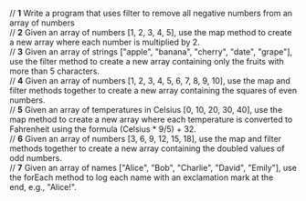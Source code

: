 // **1** Write a program that uses filter to remove all negative numbers from an array of numbers<br>
// **2** Given an array of numbers [1, 2, 3, 4, 5], use the map method to create a new array where each number is multiplied by 2.<br>
// **3** Given an array of strings ["apple", "banana", "cherry", "date", "grape"], use the filter method to create a new array containing only the fruits with more than 5 characters.<br>
// **4** Given an array of numbers [1, 2, 3, 4, 5, 6, 7, 8, 9, 10], use the map and filter methods together to create a new array containing the squares of even numbers.<br>
// **5** Given an array of temperatures in Celsius [0, 10, 20, 30, 40], use the map method to create a new array where each temperature is converted to Fahrenheit using the formula (Celsius * 9/5) + 32.<br>
// **6** Given an array of numbers [3, 6, 9, 12, 15, 18], use the map and filter methods together to create a new array containing the doubled values of odd numbers.<br>
// **7** Given an array of names ["Alice", "Bob", "Charlie", "David", "Emily"], use the forEach method to log each name with an exclamation mark at the end, e.g., "Alice!".<br>

